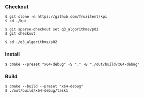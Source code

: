 ### Checkout
```shell
$ git clone -n https://github.com/fruzitent/kpi
$ cd ./kpi

$ git sparse-checkout set q3_algorithms/p02
$ git checkout

$ cd ./q3_algorithms/p02
```

### Install
```shell
$ cmake --preset "x64-debug" -S "." -B "./out/build/x64-debug"
```

### Build
```shell
$ cmake --build --preset "x64-debug"
$ ./out/build/x64-debug/task1
```
